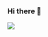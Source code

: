 ### Hi there 👋

<img align="center" src="https://github-readme-stats.vercel.app/api?username=mzulqarnain1&custom_title=My Stats&show_icons=true&theme=light&hide=stars&count_private=true&include_all_commits=true" />

<!--
**mzulqarnain1/mzulqarnain1** is a ✨ _special_ ✨ repository because its `README.md` (this file) appears on your GitHub profile.

Here are some ideas to get you started:

- 🔭 I’m currently working on ...
- 🌱 I’m currently learning ...
- 👯 I’m looking to collaborate on ...
- 🤔 I’m looking for help with ...
- 💬 Ask me about ...
- 📫 How to reach me: ...
- 😄 Pronouns: ...
- ⚡ Fun fact: ...
-->
